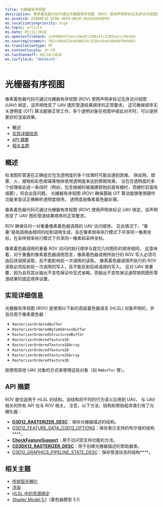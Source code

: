 ```yaml
---
title: 光栅器有序视图
description: 像素着色器代码可通过光栅器有序视图 (ROV) 使用声明来标记无序访问视图绑定，该声明改变了 UAV 图形管道结果顺序的正常要求。
ms.assetid: D308BF3E-8CBE-4DF0-B020-4D202E858D99
ms.localizationpriority: high
ms.topic: article
ms.date: 05/31/2018
ms.openlocfilehash: a19988d3f3eec39e8fc298a2fc13031ecc29e3e8
ms.sourcegitcommit: 592c9bbd22ba69802dc353bcb5eb30699f9e9403
ms.translationtype: MT
ms.contentlocale: zh-CN
ms.lasthandoff: 08/20/2020
ms.locfileid: "88644145"
---
```

# <a name="rasterizer-ordered-views"></a>光栅器有序视图

像素着色器代码可通过光栅器有序视图 (ROV) 使用声明来标记无序访问视图 (UAV) 绑定，该声明改变了 UAV 图形管道结果顺序的正常要求。 这可确保顺序无关透明度 (OIT) 算法能够正常工作，多个透明对象在视图中彼此对齐时，可以提供更好的渲染效果。

-   概述
-   [实现详细信息](#implementation-details)
-   [API 摘要](#api-summary)
-   [相关主题](#related-topics)

## <a name="overview"></a>概述

标准图形管道在正确组合包含透明度的多个纹理时可能会遇到困难。 铁丝网、烟雾、火、植物和彩色玻璃等物体使用透明度来达到预期效果。 当包含透明度的多个纹理彼此成一条线时（例如，包含植被的玻璃建筑物前面有栅栏，而栅栏前面有烟雾），将会出现问题。 光栅器有序视图 (ROV) 确保基础 OIT 算法能够使用硬件功能来尝试正确解析透明度顺序。 透明度由像素着色器处理。

像素着色器代码可通过光栅器有序视图 (ROV) 使用声明来标记 UAV 绑定，该声明改变了 UAV 图形管道结果顺序的正常要求。

ROV 确保任何一对重叠像素着色器调用的 UAV 访问顺序。 在此情况下，“重叠”是指调用由相同的绘制调用生成，且在像素频率执行模式下共享同一像素坐标，在采样频率执行模式下共享同一像素和采样坐标。

像素着色器调用的重叠 ROV 访问的执行顺序与提交几何图形的顺序相同。 这意味着，对于重叠的像素着色器调用而言，像素着色器调用所执行的 ROV 写入必须可由后续调用读取，且不能影响前一次调用的读取。 像素着色器调用所执行的 ROV 读取必须反射前一次调用的写入，且不能反射后续调用的写入。 这对 UAV 很重要，因为会将其从输出不变性保证中显式省略，而输出不变性保证通常按照图形管道结果的固定顺序设置。

## <a name="implementation-details"></a>实现详细信息

光栅器有序视图 (ROV) 是使用以下新的高级着色器语言 (HLSL) 对象声明的，并且仅用于像素着色器：

-   `RasterizerOrderedBuffer`
-   `RasterizerOrderedByteAddressBuffer`
-   `RasterizerOrderedStructuredBuffer`
-   `RasterizerOrderedTexture1D`
-   `RasterizerOrderedTexture1DArray`
-   `RasterizerOrderedTexture2D`
-   `RasterizerOrderedTexture2DArray`
-   `RasterizerOrderedTexture3D`

按使用其他 UAV 对象的方式来使用这些对象（如 `RWBuffer` 等）。

## <a name="api-summary"></a>API 摘要

ROV 是仅适用于 HLSL 的结构，该结构将不同的行为语义应用到 UAV。 与 UAV 相关的所有 API 也与 ROV 相关。 注意，以下方法、结构和帮助程序类引用了光栅化器：

-   [**D3D12\_RASTERIZER\_DESC**](/windows/desktop/api/d3d12/ns-d3d12-d3d12_rasterizer_desc)：保存光栅器描述的结构。
-   [D3D12\_FEATURE\_DATA\_D3D12\_OPTIONS](/windows/desktop/api/d3d12/ns-d3d12-d3d12_feature_data_d3d12_options)：保存表示支持的布尔值的结构****。
-   [**CheckFeatureSupport**](/windows/desktop/api/d3d12/nf-d3d12-id3d12device-checkfeaturesupport)：用于访问受支持功能的方法。
-   [**CD3DX12\_RASTERIZER\_DESC**](cd3dx12-rasterizer-desc.md)：用于创建光栅器描述的帮助器类。
-   [D3D12\_GRAPHICS\_PIPELINE\_STATE\_DESC](/windows/desktop/api/d3d12/ns-d3d12-d3d12_graphics_pipeline_state_desc)：保存管道状态的结构****。

## <a name="related-topics"></a>相关主题

* [传统型光栅化](conservative-rasterization.md)
* [渲染](rendering.md)
* [HLSL 中的资源绑定](resource-binding-in-hlsl.md)
* [Shader Model 5.1](/windows/desktop/direct3dhlsl/shader-model-5-1)（着色器模型 5.1）